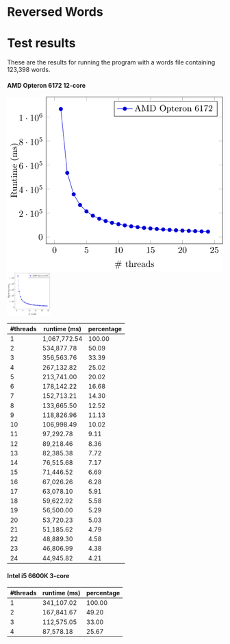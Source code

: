 Reversed Words
==============

# Test results

These are the results for running the program
with a words file containing 123,398 words.


#### AMD Opteron 6172 12-core

![](opteron-graph.png)
<img src="./opteron-graph.png" width="100" height="100" />

| #threads | runtime (ms) | percentage |
|----------|--------------|------------|
|        1 | 1,067,772.54 |     100.00 |
|        2 |   534,877.78 |      50.09 |
|        3 |   356,563.76 |      33.39 |
|        4 |   267,132.82 |      25.02 |
|        5 |   213,741.00 |      20.02 |
|        6 |   178,142.22 |      16.68 |
|        7 |   152,713.21 |      14.30 |
|        8 |   133,665.50 |      12.52 |
|        9 |   118,826.96 |      11.13 |
|       10 |   106,998.49 |      10.02 |
|       11 |    97,292.78 |       9.11 |
|       12 |    89,218.46 |       8.36 |
|       13 |    82,385.38 |       7.72 |
|       14 |    76,515.68 |       7.17 |
|       15 |    71,446.52 |       6.69 |
|       16 |    67,026.26 |       6.28 |
|       17 |    63,078.10 |       5.91 |
|       18 |    59,622.92 |       5.58 |
|       19 |    56,500.00 |       5.29 |
|       20 |    53,720.23 |       5.03 |
|       21 |    51,185.62 |       4.79 |
|       22 |    48,889.30 |       4.58 |
|       23 |    46,806.99 |       4.38 |
|       24 |    44,945.82 |       4.21 |

#### Intel i5 6600K 3-core

| #threads | runtime (ms) | percentage |
|----------|--------------|------------|
|        1 |   341,107.02 |     100.00 |
|        2 |   167,841.67 |      49.20 |
|        3 |   112,575.05 |      33.00 |
|        4 |    87,578.18 |      25.67 |
